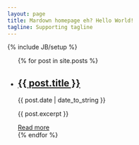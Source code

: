 ```yaml
---
layout: page
title: Mardown homepage eh? Hello World!
tagline: Supporting tagline
---
```

{% include JB/setup %}

<ul class="posts">
  {% for post in site.posts %}
    <li>
      <a href="{{ BASE_PATH }}{{ post.url }}">
        <h2>{{ post.title }}</h2>
      </a>
      <span>{{ post.date | date_to_string }}</span>
      <p>{{ post.excerpt }}</p>
      <span><a href="{{ BASE_PATH }}{{ post.url }}" title="{{ post.title }}">Read more</a></span>
    </li>
  {% endfor %}
</ul>
